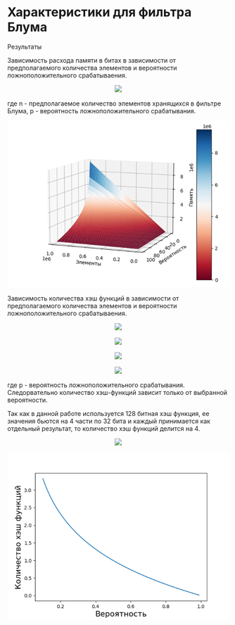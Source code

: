 # Характеристики для фильтра Блума

Результаты

Зависимость расхода памяти в битах в зависимости от предполагаемого количества элементов и вероятности ложноположительного срабатываения.  
<p align="center"><img src="https://latex.codecogs.com/png.latex?m=-\frac{n*ln(p)}{ln^{2}(2)}"></p> где n - предполагаемое количество элементов хранящихся в фильтре Блума, p - вероятность ложноположительного срабатывания.  

![](./BloomFilterMemory.png "")  

Зависимость количества хэш функций в зависимости от предполагаемого количества элементов и вероятности ложноположительного срабатываения. 
<p align="center"><img src="https://latex.codecogs.com/png.latex?k=\frac{m}{n}ln(2)"></p>
<p align="center"><img src="https://latex.codecogs.com/png.latex?k=-\frac{n*ln(p)*ln(2)}{n * ln^{2}(2)}"></p>
<p align="center"><img src="https://latex.codecogs.com/png.latex?k=-\frac{ln(p)}{ln(2)}"></p>
<p align="center"><img src="https://latex.codecogs.com/png.latex?k=-\log_{2}{p}"></p>
где p - вероятность ложноположительного срабатывания.      
Следорвательно количество хэш-функций зависит только от выбранной вероятности.

Так как в данной работе используется 128 битная хэш функция, ее значения бьются на 4 части по 32 бита и каждый принимается как отдельный результат, то количество хэш функций делится на 4.
<p align="center"><img src="https://latex.codecogs.com/png.latex?k=-\frac{\log_{2}{p}}{4}"></p>

![](./BloomFilterHashCount.png "")


